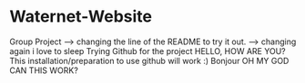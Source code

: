 # Waternet-Website
Group Project --> changing the line of the README to try it out. --> changing again i love to sleep
Trying Github for the project 
HELLO, HOW ARE YOU?
This installation/preparation to use github will work :)
Bonjour
OH MY GOD CAN THIS WORK?
